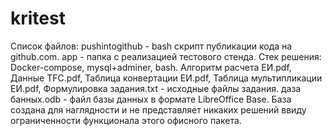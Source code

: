# kritest

Список файлов:
pushintogithub - bash скрипт публикации кода на github.com.
app - папка с реализацией тестового стенда. Стек решения: Docker-compose, mysql+adminer, bash.
Алгоритм расчета ЕИ.pdf,
Данные TFC.pdf,
Таблица конвертации ЕИ.pdf,
Таблица мультипликации ЕИ.pdf,
Формулировка задания.txt - исходные файлы задания.
даза банных.odb - файл базы данных в формате LibreOffice Base. База создана для наглядности и не представляет никаких решений ввиду ограниченности функционала этого офисного пакета.
